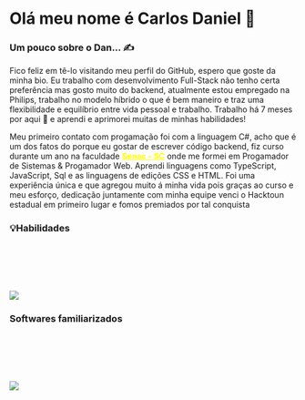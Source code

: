 <h1>Olá meu nome é Carlos Daniel &#129761;</h1>

<h3>Um pouco sobre o Dan... ✍</h3>

<p>Fico feliz em tê-lo visitando meu perfil do GitHub, espero que goste da minha bio. Eu trabalho com desenvolvimento Full-Stack não tenho certa preferência mas gosto muito do backend, atualmente estou empregado na Philips, trabalho no modelo híbrido o que é bem maneiro e traz uma flexibilidade e equilíbrio entre vida pessoal e trabalho. Trabalho há 7 meses por aqui &#128153; e aprendi e aprimorei muitas de minhas habilidades!</p>

<p>Meu primeiro contato com progamação foi com a linguagem C#, acho que é um dos fatos do porque eu gostar de escrever código backend, fiz curso durante um ano na faculdade <b><a href="https://portal.sc.senac.br/portal/novo/" style= "color:yellow">Senac - SC</a></b> onde me formei em Progamador de Sistemas & Progamador Web. Aprendi linguagens como TypeScript, JavaScript, Sql e as linguagens de edições CSS e HTML. Foi uma experiência única e que agregou muito á minha vida pois graças ao curso e meu esforço, dedicação juntamente com minha equipe venci o Hacktoun estadual em primeiro lugar e fomos premiados por tal conquista</p>

<h3>💡Habilidades</h3>

<p align="justify" style="margin-top:100px;">
  <a href="https://skillicons.dev">
    <img src="https://skillicons.dev/icons?i=cs,java,js,ts,html,css,dotnet,git,react,ts,nextjs,nodejs" />
  </a>
</p>

<h3>Softwares familiarizados</h3>

<p align="justify" style="margin-top:100px;">
  <a href="https://skillicons.dev">
    <img src="https://skillicons.dev/icons?i=visualstudio,vscode,discord,idea," />
  </a>
</p>
